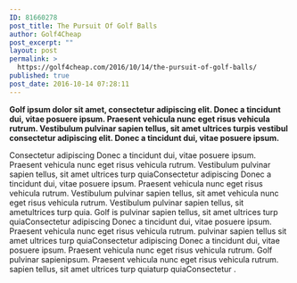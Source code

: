 ```yaml
---
ID: 81660278
post_title: The Pursuit Of Golf Balls
author: Golf4Cheap
post_excerpt: ""
layout: post
permalink: >
  https://golf4cheap.com/2016/10/14/the-pursuit-of-golf-balls/
published: true
post_date: 2016-10-14 07:28:11
---
```

<strong>Golf ipsum dolor sit amet, consectetur adipiscing elit. Donec a tincidunt dui, vitae posuere ipsum. Praesent vehicula nunc eget risus vehicula rutrum. Vestibulum pulvinar sapien tellus, sit amet ultrices turpis vestibul consectetur adipiscing elit. Donec a tincidunt dui, vitae posuere ipsum.</strong>

Consectetur adipiscing Donec a tincidunt dui, vitae posuere ipsum. Praesent vehicula nunc eget risus vehicula rutrum. Vestibulum pulvinar sapien tellus, sit amet ultrices turp quiaConsectetur adipiscing Donec a tincidunt dui, vitae posuere ipsum. Praesent vehicula nunc eget risus vehicula rutrum. Vestibulum pulvinar sapien tellus, sit amet vehicula nunc eget risus vehicula rutrum. Vestibulum pulvinar sapien tellus, sit ametultrices turp quia.
Golf is pulvinar sapien tellus, sit amet ultrices turp quiaConsectetur adipiscing Donec a tincidunt dui, vitae posuere ipsum. Praesent vehicula nunc eget risus vehicula rutrum. pulvinar sapien tellus
sit amet ultrices turp quiaConsectetur adipiscing Donec a tincidunt dui, vitae posuere ipsum. Praesent vehicula nunc eget risus vehicula rutrum. Golf pulvinar sapienipsum. Praesent vehicula nunc eget risus vehicula rutrum. sapien tellus, sit amet ultrices turp quiaturp quiaConsectetur .